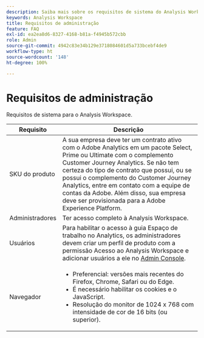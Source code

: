```yaml
---
description: Saiba mais sobre os requisitos de sistema do Analysis Workspace.
keywords: Analysis Workspace
title: Requisitos de administração
feature: FAQ
exl-id: ea2ea8d6-8327-4168-b81a-f4945b572cbb
role: Admin
source-git-commit: 4942c83e34b129e3718084601d5a733bcebf4de9
workflow-type: ht
source-wordcount: '148'
ht-degree: 100%

---
```


# Requisitos de administração

Requisitos de sistema para o Analysis Workspace.

| Requisito | Descrição |
|--- |--- |
| SKU do produto | A sua empresa deve ter um contrato ativo com o Adobe Analytics em um pacote Select, Prime ou Ultimate com o complemento Customer Journey Analytics. Se não tem certeza do tipo de contrato que possui, ou se possui o complemento do Customer Journey Analytics, entre em contato com a equipe de contas da Adobe. Além disso, sua empresa deve ser provisionada para a Adobe Experience Platform. |
| Administradores | Ter acesso completo à Analysis Workspace. |
| Usuários | Para habilitar o acesso à guia Espaço de trabalho no Analytics, os administradores devem criar um perfil de produto com a permissão Acesso ao Analysis Workspace e adicionar usuários a ele no [Admin Console](/help/technotes/access-control.md). |
| Navegador | <ul><li>Preferencial: versões mais recentes do Firefox, Chrome, Safari ou do Edge.</li><li>É necessário habilitar os cookies e o JavaScript.</li><li>Resolução do monitor de 1024 x 768 com intensidade de cor de 16 bits (ou superior).</li></ul> |
